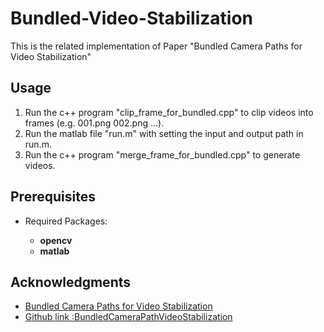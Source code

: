 # Bundled-Video-Stabilization

This is the related implementation of Paper "Bundled Camera Paths for Video Stabilization"


## Usage

   1. Run the c++ program "clip_frame_for_bundled.cpp" to clip videos into frames (e.g. 001.png 002.png ...). 
   2. Run the matlab file "run.m" with setting the input and output path in run.m.
   3. Run the c++ program "merge_frame_for_bundled.cpp" to generate videos.

## Prerequisites

  - Required Packages:
  
    - **opencv**  
    - **matlab**

## Acknowledgments

* [Bundled Camera Paths for Video Stabilization](http://www.liushuaicheng.org/SIGGRAPH2013/index.htm)
* [Github link :BundledCameraPathVideoStabilization](https://github.com/SuTanTank/BundledCameraPathVideoStabilization)
